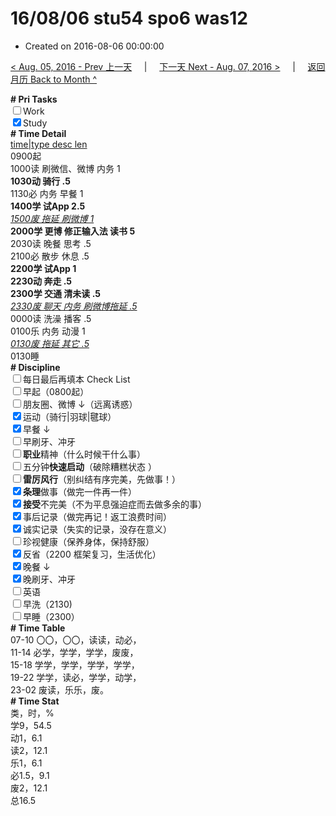 # 16/08/06 stu54 spo6 was12

- Created on 2016-08-06 00:00:00

[< Aug. 05, 2016 - Prev 上一天](/lifelogs/2016/08/d05.md) &nbsp; &nbsp; | &nbsp; &nbsp; [下一天 Next - Aug. 07, 2016 >](/lifelogs/2016/08/d07.md) &nbsp; &nbsp; |  &nbsp; &nbsp; [返回月历 Back to Month ^](/lifelogs/2016/08/index.md)
<br/><div><b># Pri Tasks</b></div><div><input type="checkbox"/>Work</div><div><input checked="true" type="checkbox"/>Study</div><div><b># Time Detail</b></div><div><u>time|type desc len</u></div><div>0900起</div><div>1000读 刷微信、微博 内务 1</div><div><b>1030动 骑行 .5</b></div><div>1130必 内务 早餐 1</div><div><b>1400学 试App 2.5</b></div><div><u><i>1500废 拖延 刷微博 1</i></u></div><div><b>2000学 更博 修正输入法 读书 5</b></div><div>2030读 晚餐 思考 .5</div><div>2100必 散步 休息 .5</div><div><b>2200学 试App 1</b></div><div><b>2230动 奔走 .5</b></div><div><b>2300学 交通 清未读 .5</b></div><div><u><i>2330废 聊天 内务 刷微博拖延 .5</i></u></div><div>0000读 洗澡 播客 .5</div><div>0100乐 内务 动漫 1</div><div><u><i>0130废 拖延 其它 .5</i></u></div><div>0130睡</div><div><b># Discipline</b></div><div><input type="checkbox"/>每日最后再填本 Check List</div><div><input type="checkbox"/>早起（0800起）</div><div><input type="checkbox"/>朋友圈、微博 ↓（远离诱惑）</div><div><input checked="true" type="checkbox"/>运动（骑行|羽球|毽球）</div><div><input checked="true" type="checkbox"/>早餐 ↓</div><div><input type="checkbox"/>早刷牙、冲牙</div><div><input type="checkbox"/><b>职业</b>精神（什么时候干什么事）</div><div><input type="checkbox"/>五分钟<b>快速启动</b>（破除糟糕状态 ）</div><div><input type="checkbox"/><b>雷厉风行</b>（别纠结有序完美，先做事！）</div><div><input checked="true" type="checkbox"/><b>条理</b>做事（做完一件再一件）</div><div><input checked="true" type="checkbox"/><b>接受</b>不完美（不为平息强迫症而去做多余的事）</div><div><input checked="true" type="checkbox"/>事后记录（做完再记！返工浪费时间）</div><div><input checked="true" type="checkbox"/>诚实记录（失实的记录，没存在意义）</div><div><input type="checkbox"/>珍视健康（保养身体，保持舒服）</div><div><input checked="true" type="checkbox"/>反省（2200 框架复习，生活优化）</div><div><input checked="true" type="checkbox"/>晚餐 ↓</div><div><input checked="true" type="checkbox"/>晚刷牙、冲牙</div><div><input type="checkbox"/>英语</div><div><input type="checkbox"/>早洗（2130)</div><div><input type="checkbox"/>早睡（2300）</div><div><b># Time Table</b></div><div>07-10 〇〇，〇〇，读读，动必，</div><div>11-14 必学，学学，学学，废废，</div><div>15-18 学学，学学，学学，学学，</div><div>19-22 学学，读必，学学，动学，</div><div>23-02 废读，乐乐，废。</div><div><b># Time Stat</b></div><div>类，时，%</div><div>学9，54.5</div><div>动1，6.1</div><div>读2，12.1</div><div>乐1，6.1</div><div>必1.5，9.1</div><div>废2，12.1</div><div>总16.5</div>
